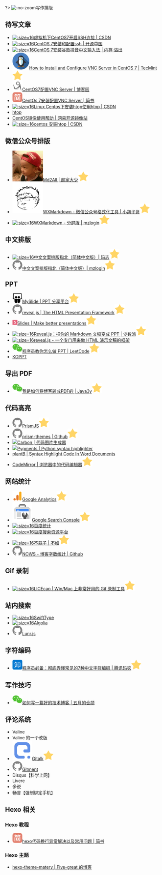 ?> ![](https://notes.abelsu7.top/_media/writing.svg ':no-zoom')写作排版

## 待写文章

- [![](logo/csdn.ico ':size=16')虚拟机下CentOS7开启SSH连接 | CSDN](https://blog.csdn.net/trackle400/article/details/52755571)
- [![](logo/oschina.ico ':size=16')CentOS 7安装和配置ssh | 开源中国](https://my.oschina.net/laiconglin/blog/675317)
- [![](logo/oom.ico ':size=16')CentOS 7安装谷歌拼音中文输入法 | 内存·溢出](http://ju.outofmemory.cn/entry/152928)
- [![](logo/tecmint.png ':size=16')How to Install and Configure VNC Server in CentOS 7 | TecMint![](logo/star.svg)](https://www.tecmint.com/install-and-configure-vnc-server-in-centos-7/)
- [![](logo/cnblogs.svg)CentOS7配置VNC Server | 博客园](https://www.cnblogs.com/Richard-xie/p/4143632.html)
- [![](logo/jianshu.svg)CentOs 7安装配置VNC Server | 简书](https://www.jianshu.com/p/35640fc5672b)
- [![](logo/csdn.ico ':size=16')Linux Centos下安装htop使用htop | CSDN](https://blog.csdn.net/yy3097/article/details/51151074?locationNum=5&fps=1)
- [htop](http://hisham.hm/htop/index.php)
- [CentOS镜像使用帮助 | 网易开源镜像站](http://mirrors.163.com/.help/centos.html)
- [![](logo/csdn.ico ':size=16')centos 安装htop | CSDN](https://blog.csdn.net/zswjob126/article/details/51108069)

## 微信公众号排版

* [![](logo/md2all.ico ':size=16')Md2All | 颜家大少![](logo/star.svg)](http://md.aclickall.com/)
* [![](logo/barretlee.ico ':size=16')WXMarkdown - 微信公众号格式化工具 | 小胡子哥![](logo/star.svg)](http://md.barretlee.com/)
* [![](logo/mzlogin.ico ':size=16')WXMarkdown - 分屏版 | mzlogin![](logo/star.svg)](https://md.mazhuang.org/)

## 中文排版

* [![](logo/mzlogin.ico ':size=16')中文文案排版指北（简体中文版）| 码志![](logo/star.svg)](https://mazhuang.org/wiki/chinese-copywriting-guidelines/)
* [![](logo/github.svg)中文文案排版指北（简体中文版）| mzlogin![](logo/star.svg)](https://github.com/mzlogin/chinese-copywriting-guidelines)

## PPT

* [![](logo/myslide.png ':size=16')MySlide | PPT 分享平台![](logo/star.svg)](https://myslide.cn)
* [![](logo/github.svg)reveal.js | The HTML Presentation Framework![](logo/star.svg)](https://github.com/hakimel/reveal.js)
* [![](logo/slides.png ':size=16')Slides | Make better presentations![](logo/star.svg)](https://slides.com)
* [![](logo/sspai.ico ':size=16')Reveal.js：把你的 Markdown 文稿变成 PPT | 少数派![](logo/star.svg)](https://sspai.com/post/40657)
* [![](logo/awesome.ico ':size=16')reveal.js - 一个专门用来做 HTML 演示文稿的框架](https://www.awesomes.cn/repo/hakimel/reveal-js)
* [![](logo/wechat.svg)程序员教你怎么做 PPT | LeetCode![](logo/star.svg)](https://mp.weixin.qq.com/s/FkdxjlDhJgKxfvXb_eLlsw)
* [KOPPT](http://www.koppt.cn)

## 导出 PDF

- [![](logo/wechat.svg)我是如何将博客转成PDF的 | Java3y![](logo/star.svg)](https://mp.weixin.qq.com/s/ktYaBA5YYKsSLdaHwlnYVQ)

## 代码高亮

* [![](logo/github.svg)PrismJS![](logo/star.svg)](https://github.com/PrismJS/prism)
* [![](logo/github.svg)prism-themes | Github![](logo/star.svg)](https://github.com/PrismJS/prism-themes)
* [![](https://notes.abelsu7.top/_media/star.svg)Carbon | 代码图片生成器](https://carbon.now.sh)
* [![](https://notes.abelsu7.top/_media/star.svg)Pygments | Python syntax highlighter](http://pygments.org)
* [plantB | Syntax Highlight Code In Word Documents](http://www.planetb.ca/syntax-highlight-word)
* [CodeMirror | 浏览器中的代码编辑器![](logo/star.svg)](https://www.awesomes.cn/repo/codemirror/codemirror)

## 网站统计

* [![](logo/analytics.png ':size=16')Google Analytics![](logo/star.svg)](https://analytics.google.com)
* [![](logo/search.png ':size=16')Google Search Console![](logo/star.svg)](https://search.google.com/search-console)
* [![](logo/baidutongji.ico ':size=16')百度统计](https://tongji.baidu.com)
* [![](logo/baidu.ico ':size=16')百度搜索资源平台](https://ziyuan.baidu.com)
* [![](logo/busuanzi.ico ':size=16')不蒜子 | 不如![](logo/star.svg)](http://ibruce.info/)
* [![](logo/github.svg)NOWS - 博客字数统计 | Github](https://github.com/crossoverJie/NOWS)

## Gif 录制

* [![](logo/licecap.ico ':size=16')LICEcap | Win/Mac 上非常好用的 Gif 录制工具![](logo/star.svg)](https://www.cockos.com/licecap/)

## 站内搜索

* [![](logo/swiftype.ico ':size=16')SwiftType](https://swiftype.com)
* [![](logo/algolia.ico ':size=16')Algolia](https://www.algolia.com/)
* [![](logo/github.svg ':size=16')Lunr.js](https://lunrjs.com/)

## 字符编码

* [![](logo/zhihu.svg)程序员必备：彻底弄懂常见的7种中文字符编码 | 腾讯码农![](logo/star.svg)](https://zhuanlan.zhihu.com/p/46216008)

## 写作技巧

- [![](logo/wechat.svg)如何写一篇好的技术博客 | 五月的仓颉](https://mp.weixin.qq.com/s/oFB9k9mDaAzrq8wDVsxe5A)

## 评论系统

- Valine
- Valine 的一个改版
- [![](logo/gitalk.ico ':size=16')Gitalk![](logo/star.svg)](https://gitalk.github.io)
- [![](logo/github.svg)Gitment](https://imsun.github.io/gitment/)
- Disqus【科学上网】
- Livere
- ~~多说~~
- ~~畅言~~【强制绑定手机】

## Hexo 相关

### Hexo 教程

- [![](logo/jianshu.svg)hexo代码换行异常解决以及常用问题 | 简书](https://www.jianshu.com/p/a1ef89b6eb55)

### Hexo 主题

- [hexo-theme-matery | Five-great 的博客](https://five-great.coding.me/zhu-ti-shuo-ming.html)